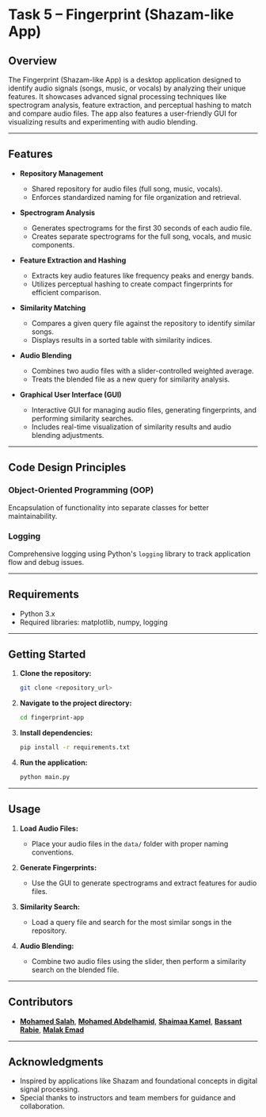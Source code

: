 # Task 5 – Fingerprint (Shazam-like App)

## Overview  
The Fingerprint (Shazam-like App) is a desktop application designed to identify audio signals (songs, music, or vocals) by analyzing their unique features. It showcases advanced signal processing techniques like spectrogram analysis, feature extraction, and perceptual hashing to match and compare audio files. The app also features a user-friendly GUI for visualizing results and experimenting with audio blending.

---

## Features  

- **Repository Management**  
  - Shared repository for audio files (full song, music, vocals).  
  - Enforces standardized naming for file organization and retrieval.  

- **Spectrogram Analysis**  
  - Generates spectrograms for the first 30 seconds of each audio file.  
  - Creates separate spectrograms for the full song, vocals, and music components.  

- **Feature Extraction and Hashing**  
  - Extracts key audio features like frequency peaks and energy bands.  
  - Utilizes perceptual hashing to create compact fingerprints for efficient comparison.  

- **Similarity Matching**  
  - Compares a given query file against the repository to identify similar songs.  
  - Displays results in a sorted table with similarity indices.  

- **Audio Blending**  
  - Combines two audio files with a slider-controlled weighted average.  
  - Treats the blended file as a new query for similarity analysis.  

- **Graphical User Interface (GUI)**  
  - Interactive GUI for managing audio files, generating fingerprints, and performing similarity searches.  
  - Includes real-time visualization of similarity results and audio blending adjustments.  

---

## Code Design Principles  

### **Object-Oriented Programming (OOP)**  
 Encapsulation of functionality into separate classes for better maintainability.

### **Logging**  
 Comprehensive logging using Python's `logging` library to track application flow and debug issues.  

---

## Requirements  

- Python 3.x
- Required libraries: matplotlib, numpy, logging
 
---

## Getting Started  

1. **Clone the repository:**  
   ```bash
   git clone <repository_url>
   ```  

2. **Navigate to the project directory:**  
   ```bash
   cd fingerprint-app
   ```  

3. **Install dependencies:**  
   ```bash
   pip install -r requirements.txt
   ```  

4. **Run the application:**  
   ```bash
   python main.py
   ```  

---

## Usage  

1. **Load Audio Files:**  
   - Place your audio files in the `data/` folder with proper naming conventions.  

2. **Generate Fingerprints:**  
   - Use the GUI to generate spectrograms and extract features for audio files.  

3. **Similarity Search:**  
   - Load a query file and search for the most similar songs in the repository.  

4. **Audio Blending:**  
   - Combine two audio files using the slider, then perform a similarity search on the blended file.  

---

## Contributors  

- [**Mohamed Salah**](https://github.com/MuhamedSalah10),  [**Mohamed Abdelhamid**](https://github.com/mohamed5841),  [**Shaimaa Kamel**](https://github.com/ShaimaaKamel474),  [**Bassant Rabie**](https://github.com/bassantrabie),  [**Malak Emad**](https://github.com/malak-emad) 

---

## Acknowledgments  

- Inspired by applications like Shazam and foundational concepts in digital signal processing.  
- Special thanks to instructors and team members for guidance and collaboration.  

